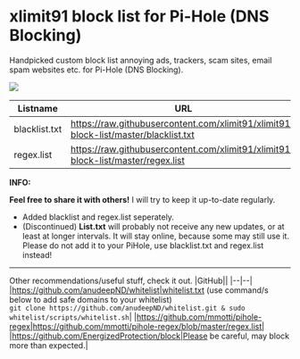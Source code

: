 # xlimit91 block list for Pi-Hole (DNS Blocking)
Handpicked custom block list annoying ads, trackers, scam sites, email spam websites etc. for Pi-Hole (DNS Blocking).

![](https://raw.githubusercontent.com/xlimit91/xlimit91-block-list/master/img/xlimit91-pihole-blocklist-github-banner-2.jpg)

|Listname|URL|
|--|--|
|blacklist.txt|https://raw.githubusercontent.com/xlimit91/xlimit91-block-list/master/blacklist.txt|
|regex.list|https://raw.githubusercontent.com/xlimit91/xlimit91-block-list/master/regex.list|

**INFO:**

**Feel free to share it with others!** I will try to keep it up-to-date regularly.
- Added blacklist and regex.list seperately.
- (Discontinued) **List.txt** will probably not receive any new updates, or at least at longer intervals. It will stay online, because some may still use it. Please do not add it to your PiHole, use blacklist.txt and regex.list instead!

---

Other recommendations/useful stuff, check it out.
|GitHub||
|--|--|
|https://github.com/anudeepND/whitelist|whitelist.txt (use command/s below to add safe domains to your whitelist)<br>```git clone https://github.com/anudeepND/whitelist.git & sudo whitelist/scripts/whitelist.sh```|
|https://github.com/mmotti/pihole-regex|https://github.com/mmotti/pihole-regex/blob/master/regex.list|
|https://github.com/EnergizedProtection/block|Please be careful, may block more than expected.|
